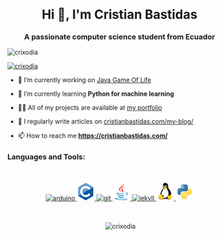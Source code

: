 <h1 align="center">Hi 👋, I'm Cristian Bastidas</h1>
<h3 align="center">A passionate computer science student from Ecuador</h3>

<p align="left"> <img src="https://komarev.com/ghpvc/?username=crixodia&label=Profile%20views&color=0e75b6&style=flat" alt="crixodia" /> </p>

<p align="left"> <a href="https://twitter.com/crixodia" target="blank"><img src="https://img.shields.io/twitter/follow/crixodia?logo=twitter&style=for-the-badge" alt="crixodia" /></a> </p>

- 🔭 I’m currently working on [Java Game Of Life](https://github.com/crixodia/java-game-of-life)

- 🌱 I’m currently learning **Python for machine learning**

- 👨‍💻 All of my projects are available at [my portfolio](https://cristianbastidas.com/#portfolio)

- 📝 I regularly write articles on [cristianbastidas.com/my-blog/](https://cristianbastidas.com/my-blog/)

- 📫 How to reach me **https://cristianbastidas.com/**

<!-- 📄 Know about my experiences [-](-)-->

<h3 align="left">Languages and Tools:</h3>
<br>
<p align="center"> <a href="https://www.arduino.cc/" target="_blank"> <img src="https://cdn.worldvectorlogo.com/logos/arduino-1.svg" alt="arduino" width="40" height="40"/> </a> <a href="https://www.cprogramming.com/" target="_blank"> <img src="https://raw.githubusercontent.com/devicons/devicon/master/icons/c/c-original.svg" alt="c" width="40" height="40"/> </a> <a href="https://git-scm.com/" target="_blank"> <img src="https://www.vectorlogo.zone/logos/git-scm/git-scm-icon.svg" alt="git" width="40" height="40"/> </a> <a href="https://www.java.com" target="_blank"> <img src="https://raw.githubusercontent.com/devicons/devicon/master/icons/java/java-original.svg" alt="java" width="40" height="40"/> </a> <a href="https://jekyllrb.com/" target="_blank"> <img src="https://www.vectorlogo.zone/logos/jekyllrb/jekyllrb-icon.svg" alt="jekyll" width="40" height="40"/> </a> <a href="https://www.linux.org/" target="_blank"> <img src="https://raw.githubusercontent.com/devicons/devicon/master/icons/linux/linux-original.svg" alt="linux" width="40" height="40"/> </a> <a href="https://www.python.org" target="_blank"> <img src="https://raw.githubusercontent.com/devicons/devicon/master/icons/python/python-original.svg" alt="python" width="40" height="40"/> </a> </p>
<br>
<p align="center">&nbsp;<img align="center" src="https://github-readme-stats.vercel.app/api?username=crixodia&show_icons=true&locale=en" alt="crixodia" /></p>
